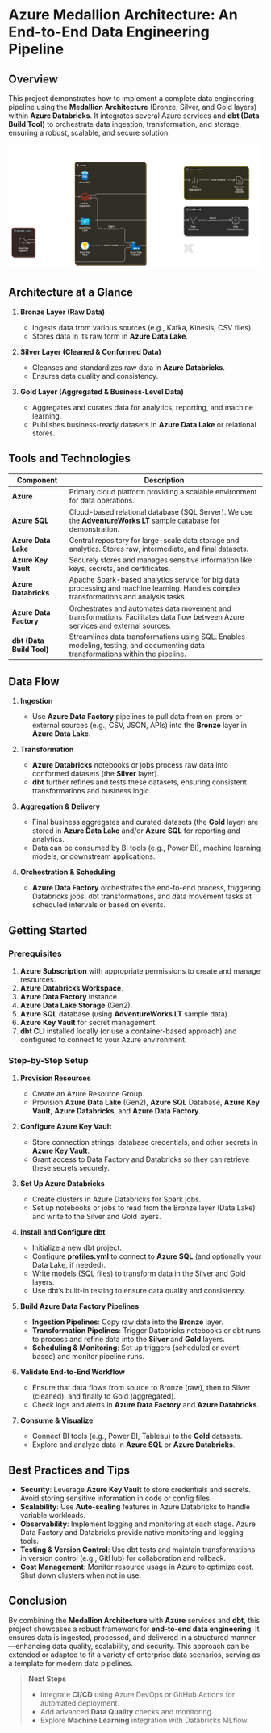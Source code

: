 # Azure Medallion Architecture: An End-to-End Data Engineering Pipeline

## Overview
This project demonstrates how to implement a complete data engineering pipeline using the **Medallion Architecture** (Bronze, Silver, and Gold layers) within **Azure Databricks**. It integrates several Azure services and **dbt (Data Build Tool)** to orchestrate data ingestion, transformation, and storage, ensuring a robust, scalable, and secure solution.

![Medallion Architecture](https://github.com/ndomah/Azure-Medallion-Pipeline/blob/main/architecture.png)


## Architecture at a Glance

1. **Bronze Layer (Raw Data)**
   - Ingests data from various sources (e.g., Kafka, Kinesis, CSV files).
   - Stores data in its raw form in **Azure Data Lake**.

2. **Silver Layer (Cleaned & Conformed Data)**
   - Cleanses and standardizes raw data in **Azure Databricks**.
   - Ensures data quality and consistency.

3. **Gold Layer (Aggregated & Business-Level Data)**
   - Aggregates and curates data for analytics, reporting, and machine learning.
   - Publishes business-ready datasets in **Azure Data Lake** or relational stores.


## Tools and Technologies

| Component               | Description                                                                                                                                                                   |
|-------------------------|-------------------------------------------------------------------------------------------------------------------------------------------------------------------------------|
| **Azure**               | Primary cloud platform providing a scalable environment for data operations.                                                                                                 |
| **Azure SQL**           | Cloud-based relational database (SQL Server). We use the **AdventureWorks LT** sample database for demonstration.                                                             |
| **Azure Data Lake**     | Central repository for large-scale data storage and analytics. Stores raw, intermediate, and final datasets.                                                                  |
| **Azure Key Vault**     | Securely stores and manages sensitive information like keys, secrets, and certificates.                                                                                       |
| **Azure Databricks**    | Apache Spark-based analytics service for big data processing and machine learning. Handles complex transformations and analysis tasks.                                        |
| **Azure Data Factory**  | Orchestrates and automates data movement and transformations. Facilitates data flow between Azure services and external sources.                                             |
| **dbt (Data Build Tool)** | Streamlines data transformations using SQL. Enables modeling, testing, and documenting data transformations within the pipeline.                                            |


## Data Flow

1. **Ingestion**  
   - Use **Azure Data Factory** pipelines to pull data from on-prem or external sources (e.g., CSV, JSON, APIs) into the **Bronze** layer in **Azure Data Lake**.

2. **Transformation**  
   - **Azure Databricks** notebooks or jobs process raw data into conformed datasets (the **Silver** layer).  
   - **dbt** further refines and tests these datasets, ensuring consistent transformations and business logic.

3. **Aggregation & Delivery**  
   - Final business aggregates and curated datasets (the **Gold** layer) are stored in **Azure Data Lake** and/or **Azure SQL** for reporting and analytics.  
   - Data can be consumed by BI tools (e.g., Power BI), machine learning models, or downstream applications.

4. **Orchestration & Scheduling**  
   - **Azure Data Factory** orchestrates the end-to-end process, triggering Databricks jobs, dbt transformations, and data movement tasks at scheduled intervals or based on events.

## Getting Started

### Prerequisites
1. **Azure Subscription** with appropriate permissions to create and manage resources.  
2. **Azure Databricks Workspace**.  
3. **Azure Data Factory** instance.  
4. **Azure Data Lake Storage** (Gen2).  
5. **Azure SQL** database (using **AdventureWorks LT** sample data).  
6. **Azure Key Vault** for secret management.  
7. **dbt CLI** installed locally (or use a container-based approach) and configured to connect to your Azure environment.

### Step-by-Step Setup

1. **Provision Resources**  
   - Create an Azure Resource Group.  
   - Provision **Azure Data Lake** (Gen2), **Azure SQL** Database, **Azure Key Vault**, **Azure Databricks**, and **Azure Data Factory**.

2. **Configure Azure Key Vault**  
   - Store connection strings, database credentials, and other secrets in **Azure Key Vault**.  
   - Grant access to Data Factory and Databricks so they can retrieve these secrets securely.

3. **Set Up Azure Databricks**  
   - Create clusters in Azure Databricks for Spark jobs.  
   - Set up notebooks or jobs to read from the Bronze layer (Data Lake) and write to the Silver and Gold layers.

4. **Install and Configure dbt**  
   - Initialize a new dbt project.  
   - Configure **profiles.yml** to connect to **Azure SQL** (and optionally your Data Lake, if needed).  
   - Write models (SQL files) to transform data in the Silver and Gold layers.  
   - Use dbt’s built-in testing to ensure data quality and consistency.

5. **Build Azure Data Factory Pipelines**  
   - **Ingestion Pipelines**: Copy raw data into the **Bronze** layer.  
   - **Transformation Pipelines**: Trigger Databricks notebooks or dbt runs to process and refine data into the **Silver** and **Gold** layers.  
   - **Scheduling & Monitoring**: Set up triggers (scheduled or event-based) and monitor pipeline runs.

6. **Validate End-to-End Workflow**  
   - Ensure that data flows from source to Bronze (raw), then to Silver (cleaned), and finally to Gold (aggregated).  
   - Check logs and alerts in **Azure Data Factory** and **Azure Databricks**.

7. **Consume & Visualize**  
   - Connect BI tools (e.g., Power BI, Tableau) to the **Gold** datasets.  
   - Explore and analyze data in **Azure SQL** or **Azure Databricks**.

## Best Practices and Tips

- **Security**: Leverage **Azure Key Vault** to store credentials and secrets. Avoid storing sensitive information in code or config files.  
- **Scalability**: Use **Auto-scaling** features in Azure Databricks to handle variable workloads.  
- **Observability**: Implement logging and monitoring at each stage. Azure Data Factory and Databricks provide native monitoring and logging tools.  
- **Testing & Version Control**: Use dbt tests and maintain transformations in version control (e.g., GitHub) for collaboration and rollback.  
- **Cost Management**: Monitor resource usage in Azure to optimize cost. Shut down clusters when not in use.


## Conclusion
By combining the **Medallion Architecture** with **Azure** services and **dbt**, this project showcases a robust framework for **end-to-end data engineering**. It ensures data is ingested, processed, and delivered in a structured manner—enhancing data quality, scalability, and security. This approach can be extended or adapted to fit a variety of enterprise data scenarios, serving as a template for modern data pipelines.

> **Next Steps**  
> - Integrate **CI/CD** using Azure DevOps or GitHub Actions for automated deployment.  
> - Add advanced **Data Quality** checks and monitoring.  
> - Explore **Machine Learning** integration with Databricks MLflow.  
